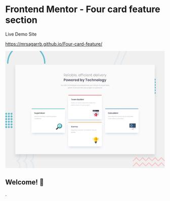 # Frontend Mentor - Four card feature section


Live Demo Site 

https://mrsagarrb.github.io/Four-card-feature/


















![Design preview for the Four card feature section coding challenge](./design/desktop-preview.jpg)

## Welcome! 👋
.


